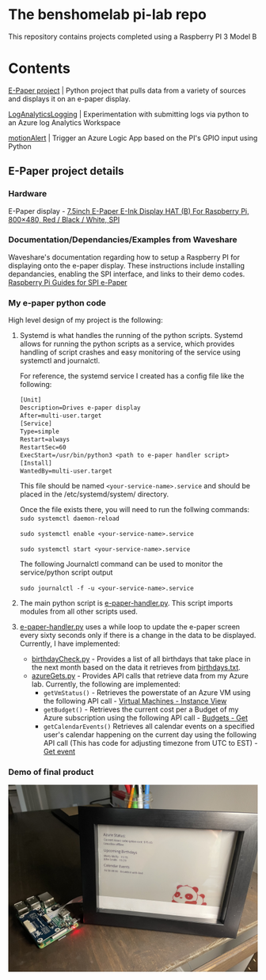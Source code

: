 # The benshomelab pi-lab repo
This repository contains projects completed using a Raspberry PI 3 Model B

# Contents
[E-Paper project](e-paper) | Python project that pulls data from a variety of sources and displays it on an e-paper display.

[LogAnalyticsLogging](LogAnalyticsLogging) | Experimentation with submitting logs via python to an Azure log Analytics Workspace

[motionAlert](motionAlert) | Trigger an Azure Logic App based on the PI's GPIO input using Python

## E-Paper project details

### Hardware

E-Paper display - [7.5inch E-Paper E-Ink Display HAT (B) For Raspberry Pi, 800×480, Red / Black / White, SPI](https://www.waveshare.com/7.5inch-e-Paper-HAT-B.htm)

### Documentation/Dependancies/Examples from Waveshare

Waveshare's documentation regarding how to setup a Raspberry PI for displaying onto the e-paper display. These instructions include installing depandancies, enabling the SPI interface, and links to their demo codes. [Raspberry Pi Guides for SPI e-Paper](https://www.waveshare.com/wiki/Template:Raspberry_Pi_Guides_for_SPI_e-Paper)

### My e-paper python code

High level design of my project is the following:

1. Systemd is what handles the running of the python scripts. Systemd allows for running the python scripts as a service, which provides handling of script crashes and easy monitoring of the service using systemctl and journalctl.

    For reference, the systemd service I created has a config file like the following:
    ```
    [Unit]
    Description=Drives e-paper display
    After=multi-user.target
    [Service]
    Type=simple
    Restart=always
    RestartSec=60
    ExecStart=/usr/bin/python3 <path to e-paper handler script>
    [Install]
    WantedBy=multi-user.target
    ```
    
    This file should be named `<your-service-name>.service` and should be placed in the /etc/systemd/system/ directory.
    
    Once the file exists there, you will need to run the follwing commands:
    `sudo systemctl daemon-reload`
    
    `sudo systemctl enable <your-service-name>.service`
    
    `sudo systemctl start <your-service-name>.service`
    
    The following Journalctl command can be used to monitor the service/python script output 
    
    `sudo journalctl -f -u <your-service-name>.service`

2. The main python script is [e-paper-handler.py](e-paper/e-paper-handler.py). This script imports modules from all other scripts used.
3. [e-paper-handler.py](e-paper/e-paper-handler.py) uses a while loop to update the e-paper screen every sixty seconds only if there is a change in the data to be displayed. Currently, I have implemented:

    - [birthdayCheck.py](e-paper/birthdayCheck.py) - Provides a list of all birthdays that take place in the next month based on the data it retrieves from [birthdays.txt](e-paper/birthdays.txt).
    - [azureGets.py](e-paper/azureGets.py) - Provides API calls that retrieve data from my Azure lab. Currently, the following are implemented:
        - `getVmStatus()` - Retrieves the powerstate of an Azure VM using the following API call - [Virtual Machines - Instance View](https://learn.microsoft.com/en-us/rest/api/compute/virtual-machines/instance-view?tabs=HTTP)
        - `getBudget()` - Retrieves the current cost per a Budget of my Azure subscription using the following API call - [Budgets - Get](https://learn.microsoft.com/en-us/rest/api/consumption/budgets/get?tabs=HTTP)
        - `getCalendarEvents()` Retrieves all calendar events on a specified user's calendar happening on the current day using the following API call (This has code for adjusting timezone from UTC to EST) - [Get event](https://learn.microsoft.com/en-us/graph/api/event-get?view=graph-rest-1.0&tabs=http)

### Demo of final product

![Demo of final product](e-paper-demo.JPG)
